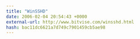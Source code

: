 ```yaml
---
title: "WinSSHD"
date: 2006-02-04 20:54:43 +0000
external-url: http://www.bitvise.com/winsshd.html
hash: bac11dc6621a7d749c7901459cb5ae98
---
```




